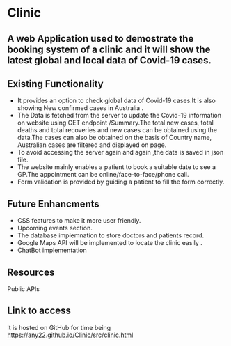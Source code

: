 # Clinic
## A web Application used to demostrate the booking system of a clinic and it will show the latest global and local data of Covid-19 cases.

## Existing Functionality 

- It provides an option to check global data of Covid-19 cases.It is also showing New confirmed cases in Australia . 
- The Data is fetched from the server to update the Covid-19 information on website using GET endpoint /Summary.The total new cases, total deaths and total recoveries and new cases can be obtained using the data.The cases can also be obtained on the basis of Country name, Australian cases are filtered and displayed on page. 
- To avoid accessing the server again and again ,the data is saved in json file.
- The website mainly enables a patient to book a suitable date to see a GP.The appointment can be online/face-to-face/phone call.
- Form validation is provided by guiding a patient to fill the form correctly.

## Future Enhancments 
- CSS features to make it more user friendly.
- Upcoming events section.
- The database implemnation to store doctors and patients record.
- Google Maps API will be implemented to locate the clinic easily .
- ChatBot implementation 

## Resources 
Public APIs

## Link to access
it is hosted on GitHub for time being
https://any22.github.io/Clinic/src/clinic.html

